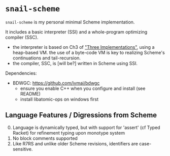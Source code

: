 # `snail-scheme`

`snail-scheme` is my personal minimal Scheme implementation.

It includes a basic interpreter (SSI) and a whole-program optimizing compiler (SSC).
- the interpreter is based on Ch3 of ["Three Implementations"](/doc/three-imp.pdf), using a heap-based VM.
  the use of a byte-code VM is key to realizing Scheme's continuations and tail-recursion.
- the compiler, SSC, is [will be?] written in Scheme using SSI.

Dependencies:
- BDWGC: https://github.com/ivmai/bdwgc
  - ensure you enable C++ when you configure and install (see README)
  - install libatomic-ops on windows first

## Language Features / Digressions from Scheme

0.  Language is dynamically typed, but with support for 'assert' (cf Typed Racket) for refinement typing upon monotype 
    system
0.  No block comments supported
0.  Like R7RS and unlike older Scheme revisions, identifiers are case-sensitive.
